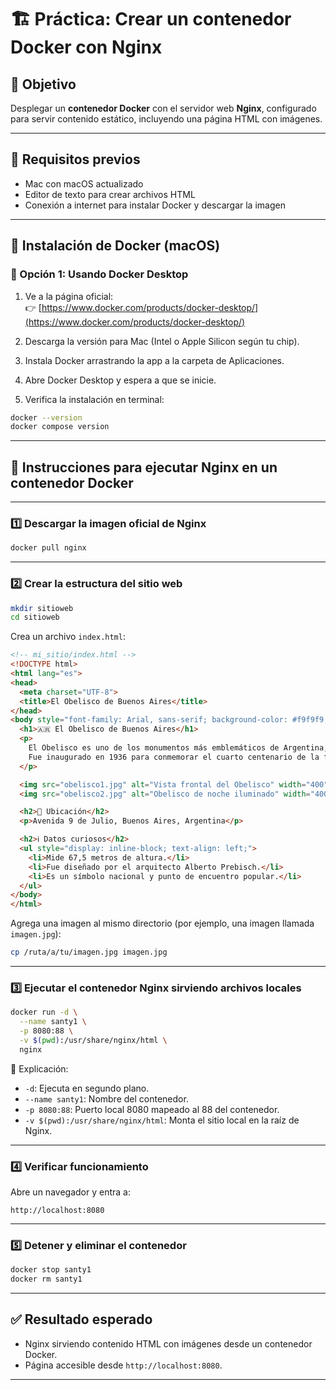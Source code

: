 
# 🏗️ Práctica: Crear un contenedor Docker con Nginx

## 📌 Objetivo
Desplegar un **contenedor Docker** con el servidor web **Nginx**, configurado para servir contenido estático, incluyendo una página HTML con imágenes.

---

## 🔹 Requisitos previos

- Mac con macOS actualizado
- Editor de texto para crear archivos HTML
- Conexión a internet para instalar Docker y descargar la imagen

---

## 🐳 Instalación de Docker (macOS)

### 🔸 Opción 1: Usando Docker Desktop

1. Ve a la página oficial:  
   👉 [https://www.docker.com/products/docker-desktop/](https://www.docker.com/products/docker-desktop/)

2. Descarga la versión para Mac (Intel o Apple Silicon según tu chip).

3. Instala Docker arrastrando la app a la carpeta de Aplicaciones.

4. Abre Docker Desktop y espera a que se inicie.

5. Verifica la instalación en terminal:

```bash
docker --version
docker compose version
```

---

## 📝 Instrucciones para ejecutar Nginx en un contenedor Docker

---

### 1️⃣ Descargar la imagen oficial de Nginx

```bash
docker pull nginx
```

---

### 2️⃣ Crear la estructura del sitio web

```bash
mkdir sitioweb
cd sitioweb
```

Crea un archivo `index.html`:

```html
<!-- mi_sitio/index.html -->
<!DOCTYPE html>
<html lang="es">
<head>
  <meta charset="UTF-8">
  <title>El Obelisco de Buenos Aires</title>
</head>
<body style="font-family: Arial, sans-serif; background-color: #f9f9f9; text-align: center; padding: 40px;">
  <h1>🇦🇷 El Obelisco de Buenos Aires</h1>
  <p>
    El Obelisco es uno de los monumentos más emblemáticos de Argentina, ubicado en la intersección de la Av. 9 de Julio y Av. Corrientes.
    Fue inaugurado en 1936 para conmemorar el cuarto centenario de la fundación de la ciudad.
  </p>

  <img src="obelisco1.jpg" alt="Vista frontal del Obelisco" width="400" style="margin: 20px;">
  <img src="obelisco2.jpg" alt="Obelisco de noche iluminado" width="400" style="margin: 20px;">

  <h2>📍 Ubicación</h2>
  <p>Avenida 9 de Julio, Buenos Aires, Argentina</p>

  <h2>ℹ️ Datos curiosos</h2>
  <ul style="display: inline-block; text-align: left;">
    <li>Mide 67,5 metros de altura.</li>
    <li>Fue diseñado por el arquitecto Alberto Prebisch.</li>
    <li>Es un símbolo nacional y punto de encuentro popular.</li>
  </ul>
</body>
</html>

```

Agrega una imagen al mismo directorio (por ejemplo, una imagen llamada `imagen.jpg`):

```bash
cp /ruta/a/tu/imagen.jpg imagen.jpg
```

---

### 3️⃣ Ejecutar el contenedor Nginx sirviendo archivos locales

```bash
docker run -d \
  --name santy1 \
  -p 8080:88 \
  -v $(pwd):/usr/share/nginx/html \
  nginx
```

📌 Explicación:

- `-d`: Ejecuta en segundo plano.
- `--name santy1`: Nombre del contenedor.
- `-p 8080:88`: Puerto local 8080 mapeado al 88 del contenedor.
- `-v $(pwd):/usr/share/nginx/html`: Monta el sitio local en la raíz de Nginx.

---

### 4️⃣ Verificar funcionamiento

Abre un navegador y entra a:

```
http://localhost:8080
```

---

### 5️⃣ Detener y eliminar el contenedor

```bash
docker stop santy1
docker rm santy1
```

---

## ✅ Resultado esperado

- Nginx sirviendo contenido HTML con imágenes desde un contenedor Docker.
- Página accesible desde `http://localhost:8080`.

---
